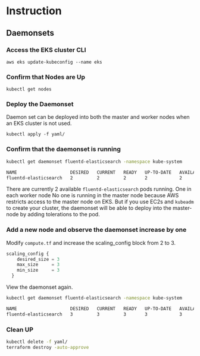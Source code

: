 # Instruction

## Daemonsets

### Access the EKS cluster CLI

`aws eks update-kubeconfig --name eks`

### Confirm that Nodes are Up

`kubectl get nodes`

### Deploy the Daemonset

Daemon set can be deployed into both the master and worker nodes when an EKS cluster is not used.

`kubectl apply -f yaml/`

### Confirm that the daemonset is running

```bash
kubectl get daemonset fluentd-elasticsearch -namespace kube-system

NAME                    DESIRED   CURRENT   READY   UP-TO-DATE   AVAILABLE   NODE SELECTOR   AGE
fluentd-elasticsearch   2         2         2       2            2           <none>          43s
```

There are currently 2 available `fluentd-elasticsearch` pods running. One in each worker node
No one is running in the master node because AWS restricts access to the master node on EKS. But if you use EC2s and `kubeadm`
to create your cluster, the daemonset will be able to deploy into the master-node by adding tolerations to the pod.

### Add a new node and observe the daemonset increase by one

Modify `compute.tf` and increase the scaling_config block from 2 to 3.

```tf
scaling_config {
    desired_size = 3
    max_size     = 3
    min_size     = 3
  }
```

View the daemonset again.

```bash
kubectl get daemonset fluentd-elasticsearch -namespace kube-system

NAME                    DESIRED   CURRENT   READY   UP-TO-DATE   AVAILABLE   NODE SELECTOR   AGE
fluentd-elasticsearch   3         3         3       3            3           <none>          4m3s
```

### Clean UP

```bash
kubectl delete -f yaml/
terraform destroy -auto-approve
```

